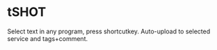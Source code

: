 # tSHOT
Select text in any program, press shortcutkey. Auto-upload to selected service and tags+comment.

